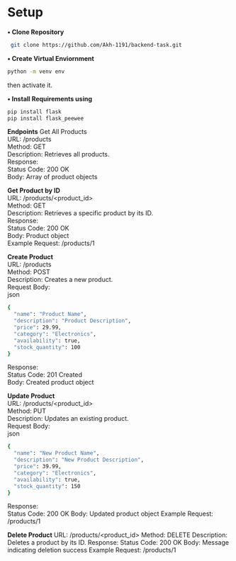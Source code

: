 
# Setup

**• Clone Repository**

```bash
 git clone https://github.com/Akh-1191/backend-task.git
```

**• Create Virtual Enviornment**
```bash
python -m venv env
```

then activate it.

**• Install Requirements using**

```bash
pip install flask
pip install flask_peewee
```

**Endpoints**
Get All Products  
URL: /products  
Method: GET  
Description: Retrieves all products.  
Response:  
Status Code: 200 OK  
Body: Array of product objects  

**Get Product by ID**  
URL: /products/<product_id>  
Method: GET  
Description: Retrieves a specific product by its ID.  
Response:  
Status Code: 200 OK  
Body: Product object  
Example Request: /products/1  

**Create Product**  
URL: /products  
Method: POST  
Description: Creates a new product.  
Request Body:  
json  
```bash
{  
  "name": "Product Name",  
  "description": "Product Description",  
  "price": 29.99,  
  "category": "Electronics",  
  "availability": true,  
  "stock_quantity": 100  
}
```
Response:  
Status Code: 201 Created  
Body: Created product object  

**Update Product**  
URL: /products/<product_id>  
Method: PUT  
Description: Updates an existing product.  
Request Body:  
json
```bash
{
  "name": "New Product Name",  
  "description": "New Product Description",  
  "price": 39.99,  
  "category": "Electronics",  
  "availability": true,  
  "stock_quantity": 150  
}
```
Response:   
Status Code: 200 OK
Body: Updated product object
Example Request: /products/1

**Delete Product**
URL: /products/<product_id>
Method: DELETE
Description: Deletes a product by its ID.
Response:
Status Code: 200 OK
Body: Message indicating deletion success
Example Request: /products/1
    
